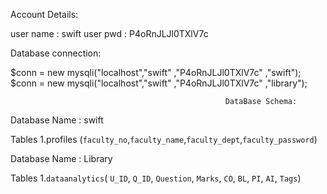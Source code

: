 Account Details:

user name : swift 
user pwd : P4oRnJLJl0TXlV7c

Database connection:

$conn = new mysqli("localhost","swift" ,"P4oRnJLJl0TXlV7c" ,"swift");
$conn = new mysqli("localhost","swift" ,"P4oRnJLJl0TXlV7c" ,"library");


                                                    DataBase Schema:

Database Name : swift

Tables 
1.profiles (`faculty_no`,`faculty_name`,`faculty_dept`,`faculty_password`)

Database Name : Library

Tables
1.`dataanalytics`( `U_ID`, `Q_ID`, `Question`, `Marks`, `CO`, `BL`, `PI`, `AI`, `Tags`) 
